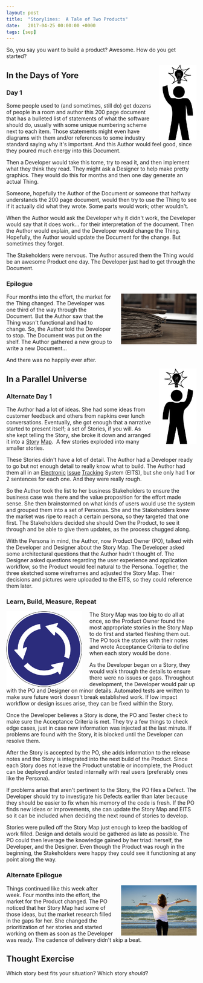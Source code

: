 ```yaml
---
layout: post
title:  "Storylines:  A Tale of Two Products"
date:   2017-04-25 00:00:00 +0000
tags: [sep]
---
```

So, you say you want to build a product? Awesome. How do you get started?

<img src="/images/ideaman.png" width="100" height="200" style="float:right; margin-left: 20px;" />

<h2>In the Days of Yore</h2>

<h3>Day 1</h3>

Some people used to (and sometimes, still do) get dozens of people in a room and author this 200 page document that has a bulleted list of statements of what the software should do, usually with some unique numbering scheme next to each item. Those statements might even have diagrams with them and/or references to some industry standard saying why it's important. And this Author would feel good, since they poured much energy into this Document.

Then a Developer would take this tome, try to read it, and then implement what they think they read. They might ask a Designer to help make pretty graphics. They would do this for months and then one day generate an actual Thing.

Someone, hopefully the Author of the Document or someone that halfway understands the 200 page document, would then try to use the Thing to see if it actually did what they wrote. Some parts would work; other wouldn't.

When the Author would ask the Developer why it didn't work, the Developer would say that it does work... for their interpretation of the document. Then the Author would explain, and the Developer would change the Thing. Hopefully, the Author would update the Document for the change. But sometimes they forgot.

The Stakeholders were nervous. The Author assured them the Thing would be an awesome Product one day. The Developer just had to get through the Document.

<h3>Epilogue</h3>

<img src="/images/oldbook.jpg" width="200" height="134" style="float:right; margin-left: 20px;" />

Four months into the effort, the market for the Thing changed. The Developer was one third of the way through the Document. But the Author saw that the Thing wasn't functional and had to change. So, the Author told the Developer to stop. The Document was put on the shelf. The Author gathered a new group to write a new Document...

And there was no happily ever after.

<img src="/images/ideaman.png" width="100" height="200" style="float:right; margin-left: 20px; transform: scale(-1,1);" />

<h2>In a Parallel Universe</h2>

<h3>Alternate Day 1</h3>

The Author had a lot of ideas. She had some ideas from customer feedback and others from napkins over lunch conversations. Eventually, she got enough that a narrative started to present itself; a set of Stories, if you will. As she kept telling the Story, she broke it down and arranged it into a <a href="https://www.cardboardit.com/">Story</a> <a href="http://jpattonassociates.com/user-story-mapping/">Map</a>.  A few stories exploded into many smaller stories.

These Stories didn't have a lot of detail. The Author had a Developer ready to go but not enough detail to really know what to build. The Author had them all in an <a href="https://www.atlassian.com/software/jira">Electronic</a> <a href="https://www.ca.com/us/products/agile-solutions.html">Issue</a> <a href="https://www.visualstudio.com/team-services/agile-tools/">Tracking</a> System (EITS), but she only had 1 or 2 sentences for each one. And they were really rough.

So the Author took the list to her business Stakeholders to ensure the business case was there and the value proposition for the effort made sense. She then brainstormed on what kinds of users would use the system and grouped them into a set of Personas. She and the Stakeholders knew the market was ripe to reach a certain persona, so they targeted that one first. The Stakeholders decided she should Own the Product, to see it through and be able to give them updates, as the process chugged along.

With the Persona in mind, the Author, now Product Owner (PO), talked with the Developer and Designer about the Story Map. The Developer asked some architectural questions that the Author hadn't thought of. The Designer asked questions regarding the user experience and application workflow, so the Product would feel natural to the Persona. Together, the three sketched some wireframes and adjusted the Story Map. Their decisions and pictures were uploaded to the EITS, so they could reference them later.

<h3>Learn, Build, Measure, Repeat</h3>

<img src="/images/roundabout.png" width="200" height="200" style="float:left; margin-right: 20px;" />

The Story Map was too big to do all at once, so the Product Owner found the most appropriate stories in the Story Map to do first and started fleshing them out. The PO took the stories with their notes and wrote Acceptance Criteria to define when each story would be done.

As the Developer began on a Story, they would walk through the details to ensure there were no issues or gaps. Throughout development, the Developer would pair up with the PO and Designer on minor details. Automated tests are written to make sure future work doesn't break established work. If low impact workflow or design issues arise, they can be fixed within the Story.

Once the Developer believes a Story is done, the PO and Tester check to make sure the Acceptance Criteria is met. They try a few things to check edge cases, just in case new information was injected at the last minute. If problems are found with the Story, it is blocked until the Developer can resolve them.

After the Story is accepted by the PO, she adds information to the release notes and the Story is integrated into the next build of the Product. Since each Story does not leave the Product unstable or incomplete, the Product can be deployed and/or tested internally with real users (preferably ones like the Persona).

If problems arise that aren't pertinent to the Story, the PO files a Defect. The Developer should try to investigate his Defects earlier than later because they should be easier to fix when his memory of the code is fresh. If the PO finds new ideas or improvements, she can update the Story Map and EITS so it can be included when deciding the next round of stories to develop.

Stories were pulled off the Story Map just enough to keep the backlog of work filled. Design and details would be gathered as late as possible. The PO could then leverage the knowledge gained by her triad: herself, the Developer, and the Designer. Even though the Product was rough in the beginning, the Stakeholders were happy they could see it functioning at any point along the way.

<h3>Alternate Epilogue</h3>

<img src="/images/holiday.jpg" width="200" height="133" style="float:right; margin-left: 20px;" />

Things continued like this week after week. Four months into the effort, the market for the Product changed. The PO noticed that her Story Map had some of those ideas, but the market research filled in the gaps for her. She changed the prioritization of her stories and started working on them as soon as the Developer was ready. The cadence of delivery didn't skip a beat.

<h2>Thought Exercise</h2>

Which story best fits your situation? Which story <em>should</em>?
